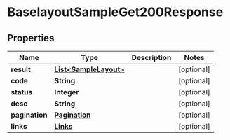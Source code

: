 

# BaselayoutSampleGet200Response


## Properties

| Name | Type | Description | Notes |
|------------ | ------------- | ------------- | -------------|
|**result** | [**List&lt;SampleLayout&gt;**](SampleLayout.md) |  |  [optional] |
|**code** | **String** |  |  [optional] |
|**status** | **Integer** |  |  [optional] |
|**desc** | **String** |  |  [optional] |
|**pagination** | [**Pagination**](Pagination.md) |  |  [optional] |
|**links** | [**Links**](Links.md) |  |  [optional] |



